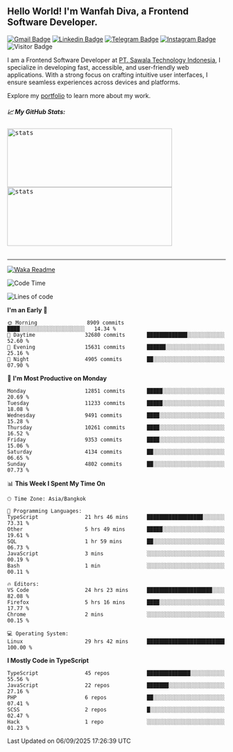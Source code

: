 ## Hello World! I'm Wanfah Diva, a Frontend Software Developer.

[![Gmail Badge](https://img.shields.io/badge/-Gmail-white?style=plastic&logo=Gmail&link=mailto:aditputrafirmansyah@gmail.com)](mailto:wanfahdivaa@gmail.com)
[![Linkedin Badge](https://img.shields.io/badge/-LinkedIn-blue?style=plastic&logo=Linkedin&link=https://www.linkedin.com/in/aditputrafirmansyah/)](https://www.linkedin.com/in/wanfahdiva/)
[![Telegram Badge](https://img.shields.io/badge/-Telegram-blue?style=plastic&logo=telegram&link=https://t.me/Adithya_13)](https://t.me/wanfahdiva)
[![Instagram Badge](https://img.shields.io/badge/-Instagram-white?style=plastic&logo=instagram&link=https://www.instagram.com/adithya_firmansyahputra/)](https://www.instagram.com/wnfhdva/)
![Visitor Badge](https://visitor-badge.laobi.icu/badge?page_id=wanfahdiva.wanfahdiva)

<p>
I am a Frontend Software Developer at <a href="https://sawala.tech" target="_blank">PT. Sawala Technology Indonesia</a>, I specialize in developing fast, accessible, and user-friendly web applications. With a strong focus on crafting intuitive user interfaces, I ensure seamless experiences across devices and platforms.

Explore my <a href="http://wanfahdiva-com.vercel.app/" target="_blank">portfolio</a> to learn more about my work.
</p>

<h5 align="left">
  
📈 **My GitHub Stats:**

</h5>

<div align="left">
<kbd>
  <img height="135em" width="380em" alt="stats" src="https://github-readme-stats-salesp07.vercel.app/api?username=wanfahdiva&count_private=true&show_icons=true&theme=react&rank_icon=github&border_radius=10&hide_title=true"></kbd>
</kbd>
<kbd>
    <img height="135em" width="380em" alt="stats" src="https://github-readme-activity-graph.vercel.app/graph?username=wanfahdiva&theme=react&hide_title=true"></kbd>
</div>

<br />

---

[![Waka Readme](https://github.com/wanfahdiva/wanfahdiva/actions/workflows/waka.yml/badge.svg)](https://github.com/wanfahdiva/wanfahdiva/actions/workflows/waka.yml)

<!--START_SECTION:waka-->
![Code Time](http://img.shields.io/badge/Code%20Time-2%2C404%20hrs%2054%20mins-blue)

![Lines of code](https://img.shields.io/badge/From%20Hello%20World%20I%27ve%20Written-22.1%20million%20lines%20of%20code-blue)

**I'm an Early 🐤** 

```text
🌞 Morning                8909 commits        ████░░░░░░░░░░░░░░░░░░░░░   14.34 % 
🌆 Daytime                32680 commits       █████████████░░░░░░░░░░░░   52.60 % 
🌃 Evening                15631 commits       ██████░░░░░░░░░░░░░░░░░░░   25.16 % 
🌙 Night                  4905 commits        ██░░░░░░░░░░░░░░░░░░░░░░░   07.90 % 
```
📅 **I'm Most Productive on Monday** 

```text
Monday                   12851 commits       █████░░░░░░░░░░░░░░░░░░░░   20.69 % 
Tuesday                  11233 commits       █████░░░░░░░░░░░░░░░░░░░░   18.08 % 
Wednesday                9491 commits        ████░░░░░░░░░░░░░░░░░░░░░   15.28 % 
Thursday                 10261 commits       ████░░░░░░░░░░░░░░░░░░░░░   16.52 % 
Friday                   9353 commits        ████░░░░░░░░░░░░░░░░░░░░░   15.06 % 
Saturday                 4134 commits        ██░░░░░░░░░░░░░░░░░░░░░░░   06.65 % 
Sunday                   4802 commits        ██░░░░░░░░░░░░░░░░░░░░░░░   07.73 % 
```


📊 **This Week I Spent My Time On** 

```text
🕑︎ Time Zone: Asia/Bangkok

💬 Programming Languages: 
TypeScript               21 hrs 46 mins      ██████████████████░░░░░░░   73.31 % 
Other                    5 hrs 49 mins       █████░░░░░░░░░░░░░░░░░░░░   19.61 % 
SQL                      1 hr 59 mins        ██░░░░░░░░░░░░░░░░░░░░░░░   06.73 % 
JavaScript               3 mins              ░░░░░░░░░░░░░░░░░░░░░░░░░   00.19 % 
Bash                     1 min               ░░░░░░░░░░░░░░░░░░░░░░░░░   00.11 % 

🔥 Editors: 
VS Code                  24 hrs 23 mins      █████████████████████░░░░   82.08 % 
Firefox                  5 hrs 16 mins       ████░░░░░░░░░░░░░░░░░░░░░   17.77 % 
Chrome                   2 mins              ░░░░░░░░░░░░░░░░░░░░░░░░░   00.15 % 

💻 Operating System: 
Linux                    29 hrs 42 mins      █████████████████████████   100.00 % 
```

**I Mostly Code in TypeScript** 

```text
TypeScript               45 repos            ██████████████░░░░░░░░░░░   55.56 % 
JavaScript               22 repos            ███████░░░░░░░░░░░░░░░░░░   27.16 % 
PHP                      6 repos             ██░░░░░░░░░░░░░░░░░░░░░░░   07.41 % 
SCSS                     2 repos             █░░░░░░░░░░░░░░░░░░░░░░░░   02.47 % 
Hack                     1 repo              ░░░░░░░░░░░░░░░░░░░░░░░░░   01.23 % 
```




 Last Updated on 06/09/2025 17:26:39 UTC
<!--END_SECTION:waka-->
